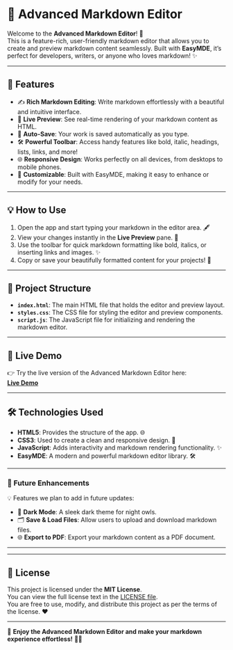 # **📝 Advanced Markdown Editor**

Welcome to the **Advanced Markdown Editor**! 🎉  
This is a feature-rich, user-friendly markdown editor that allows you to create and preview markdown content seamlessly. Built with **EasyMDE**, it’s perfect for developers, writers, or anyone who loves markdown! ✨

---

## **🌟 Features**  
- ✍️ **Rich Markdown Editing**: Write markdown effortlessly with a beautiful and intuitive interface.  
- 🔄 **Live Preview**: See real-time rendering of your markdown content as HTML.  
- 💾 **Auto-Save**: Your work is saved automatically as you type.  
- 🛠️ **Powerful Toolbar**: Access handy features like bold, italic, headings, lists, links, and more!  
- 🌐 **Responsive Design**: Works perfectly on all devices, from desktops to mobile phones.  
- 🎨 **Customizable**: Built with EasyMDE, making it easy to enhance or modify for your needs.  

---

## **💡 How to Use**  
1. Open the app and start typing your markdown in the editor area. 🖋️  
2. View your changes instantly in the **Live Preview** pane. 🔄  
3. Use the toolbar for quick markdown formatting like bold, italics, or inserting links and images. ✨  
4. Copy or save your beautifully formatted content for your projects! 🚀  

---

## **📂 Project Structure**  
- **`index.html`**: The main HTML file that holds the editor and preview layout.  
- **`styles.css`**: The CSS file for styling the editor and preview components.  
- **`script.js`**: The JavaScript file for initializing and rendering the markdown editor.  

---

## **🔗 Live Demo**  
👉 Try the live version of the Advanced Markdown Editor here:  
[**Live Demo**](https://rm550.github.io/Markdown-editor/)  

---

## **🛠️ Technologies Used**  
- **HTML5**: Provides the structure of the app. 🌐  
- **CSS3**: Used to create a clean and responsive design. 🎨  
- **JavaScript**: Adds interactivity and markdown rendering functionality. ✨  
- **EasyMDE**: A modern and powerful markdown editor library. 🛠️  

---

### **🚀 Future Enhancements**  
💡 Features we plan to add in future updates:  
- 🌈 **Dark Mode**: A sleek dark theme for night owls.  
- 🗂️ **Save & Load Files**: Allow users to upload and download markdown files.  
- 🌐 **Export to PDF**: Export your markdown content as a PDF document.  

---


---

## **📄 License**  
This project is licensed under the **MIT License**.  
You can view the full license text in the [LICENSE file](./LICENSE).  
You are free to use, modify, and distribute this project as per the terms of the license. ❤️  

---

🌟 **Enjoy the Advanced Markdown Editor and make your markdown experience effortless!** 📝✨  
